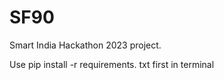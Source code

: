 # SF90
Smart India Hackathon 2023 project.





Use pip install -r requirements. txt first in terminal
